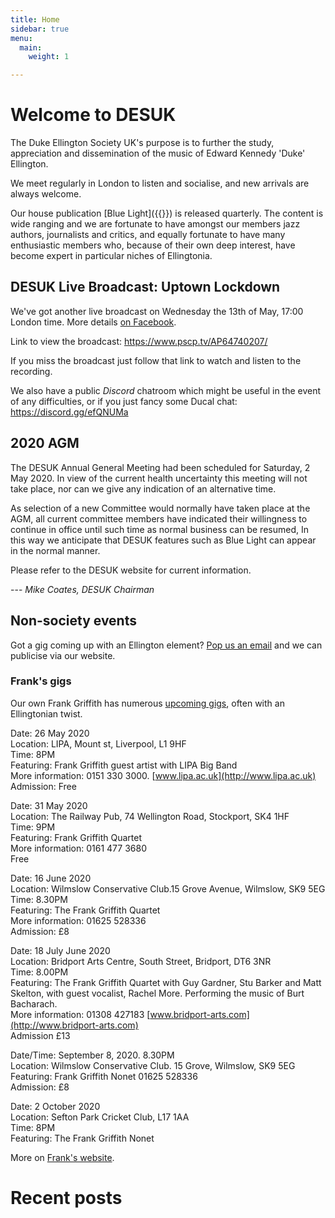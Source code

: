 ```yaml
---
title: Home
sidebar: true
menu:
  main:
    weight: 1

---
```

# Welcome to DESUK

The Duke Ellington Society UK's purpose is to further the study, appreciation and dissemination of the music of Edward Kennedy 'Duke' Ellington.

We meet regularly in London to listen and socialise, and new arrivals are always welcome.

Our house publication [Blue Light]({{<relref blue_light>}}) is released quarterly. The content is wide ranging and we are fortunate to have amongst our members jazz authors, journalists and critics, and equally fortunate to have many enthusiastic members who, because of their own deep interest, have become expert in particular niches of Ellingtonia.

## DESUK Live Broadcast: Uptown Lockdown

We've got another live broadcast on Wednesday the 13th of May, 17:00 London time. More details [on Facebook](https://www.facebook.com/events/699066000855739/).

Link to view the broadcast: https://www.pscp.tv/AP64740207/

If you miss the broadcast just follow that link to watch and listen to the recording.

We also have a public *Discord* chatroom which might be useful in the event of any difficulties, or if you just fancy some Ducal chat: https://discord.gg/efQNUMa

## 2020 AGM

The DESUK Annual General Meeting had been scheduled for Saturday, 2 May 2020. In view of the current health uncertainty  this meeting will not take place, nor can we give any indication of an alternative time.

As selection of a new Committee would normally have taken place at the AGM, all current committee members have indicated their willingness to continue in office until such time as normal business can be resumed, In this way we anticipate that DESUK features such as Blue Light can appear in the normal manner.

Please refer to the DESUK website for current information.

--- *Mike Coates, DESUK Chairman*

## Non-society events

Got a gig coming up with an Ellington element? <a href="mailto:desuk@dukeellington.org.uk">Pop us an email</a> and we can publicise via our website.

### Frank's gigs

Our own Frank Griffith has numerous [upcoming gigs](http://www.frankgriffith.co.uk), often with an Ellingtonian twist.

Date: 26 May 2020<br/>
Location: LIPA, Mount st, Liverpool, L1 9HF<br/>
Time: 8PM<br/>
Featuring: Frank Griffith guest artist with LIPA Big Band<br/>
More information: 0151 330 3000. [www.lipa.ac.uk](http://www.lipa.ac.uk)<br/>
Admission: Free<br/>

Date: 31 May 2020<br/>
Location: The Railway Pub, 74 Wellington Road, Stockport, SK4 1HF<br/>
Time: 9PM<br/>
Featuring: Frank Griffith Quartet<br/>
More information: 0161 477 3680<br/>
Free<br/>

Date: 16 June 2020<br/>
Location: Wilmslow Conservative Club.15 Grove Avenue, Wilmslow, SK9 5EG<br/>
Time: 8.30PM<br/>
Featuring: The Frank Griffith Quartet<br/>
More information: 01625 528336<br/>
Admission: £8<br/>

Date: 18 July June 2020<br/>
Location: Bridport Arts Centre, South Street, Bridport, DT6 3NR<br/>
Time: 8.00PM<br/>
Featuring: The Frank Griffith Quartet with Guy Gardner, Stu Barker and Matt Skelton, with guest vocalist, Rachel More. Performing the music of Burt Bacharach.<br/>
More information: 01308 427183 [www.bridport-arts.com](http://www.bridport-arts.com)<br/>
Admission £13<br/>

Date/Time: September 8, 2020. 8.30PM<br/>
Location: Wilmslow Conservative Club. 15 Grove, Wilmslow, SK9 5EG<br/>
Featuring: Frank Griffith Nonet 01625 528336<br/>
Admission: £8<br/>

Date: 2 October 2020<br/>
Location: Sefton Park Cricket Club, L17 1AA<br/>
Time: 8PM<br/>
Featuring: The Frank Griffith Nonet<br/>

More on [Frank's website](http://www.frankgriffith.co.uk).


# Recent posts
